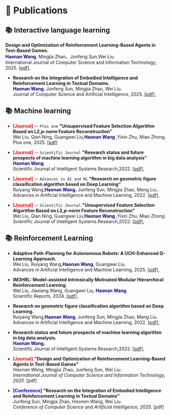 
# 📝 Publications 

## 📚 Interactive language learning
 **Design and Optimization of Reinforcement Learning-Based Agents in Text-Based Games.**\
<span style="color:darkblue">**Haonan Wang**</span>,  Mingjia Zhao，Junfeng Sun,Wei Liu.\
International Journal of Computer Science and Information Technology, 2025. [[pdf]](),

- **Research on the Integration of Embodied Intelligence and Reinforcement Learning in Textual Domains.**\
<span style="color:darkblue">**Haonan Wang**</span>, Junfeng Sun, Mingjia Zhao, Wei Liu.\
Journal of Computer Science and Artificial Intelligence, 2025. [[pdf]](),
## 📚 Machine learning

- <span style="color:red; font-weight:bold;">[Journal]</span> 
-- ``Plos one`` **"Unsupervised Feature Selection Algorithm Based on L2,p-norm Feature Reconstruction"**  
  Wei Liu, Qian Ning, Guangwei Liu,<span style="color:darkblue">**Haonan Wang**</span> ,Yixin Zhu, Miao Zhong.\
Plos one, 2025. [[pdf]](https://journals.plos.org/plosone/article?id=10.1371/journal.pone.0318431)

- <span style="color:red; font-weight:bold;">[Journal]</span> 
-- ``Scientific Journal`` **"Research status and future prospects of machine learning algorithm in big data analysis"**  
  <span style="color:darkblue">**Haonan Wang**</span>.\
Scientific Journal of Intelligent Systems Research,2022. [[pdf]](https://www.clausiuspress.com/article/1212.html),

- <span style="color:red; font-weight:bold;">[Journal]</span> 
-- ``Advances in AI and ML`` **"Research on geometric figure classification algorithm based on Deep Learning"**  
  Ruiyang Wang,<span style="color:darkblue">**Haonan Wang**</span>, Junfeng Sun, Mingjia Zhao, Meng Liu.</span>.\
Advances in Artificial Intelligence and Machine Learning, 2022. [[pdf]](https://arxiv.org/abs/2404.16561),





- <span style="color:red; font-weight:bold;">[Journal]</span> 
-- ``Scientific Journal`` **"Unsupervised Feature Selection Algorithm Based on L2,p-norm Feature Reconstruction"**  
  Wei Liu, Qian Ning, Guangwei Liu,<span style="color:darkblue">**Haonan Wang**</span> ,Yixin Zhu, Miao Zhong.\
Scientific Journal of Intelligent Systems Research,2022. [[pdf]](https://www.clausiuspress.com/article/1212.html),

## 📚 Reinforcement Learning

- **Adaptive Path-Planning for Autonomous Robots: A UCH-Enhanced Q-Learning Approach.**\
Wei Liu, Ruiyang Wang,<span style="color:darkblue">**Haonan Wang**</span>, Guangwei Liu.\
Advances in Artificial Intelligence and Machine Learning, 2025. [[pdf]](https://arxiv.org/abs/2501.05411),



- **IM3HRL: Model-assisted Intrinsically Motivated Modular Hierarchical Reinforcement Learning.**\
Wei Liu, Jiaxiang Wang, Guangwei Liu, <span style="color:darkblue">**Haonan Wang**</span>.\
Scientific Reports, 2024. [[pdf]](https://www.researchsquare.com/article/rs-4299675/v1),

- **Research on geometric figure classification algorithm based on Deep Learning.**\
Ruiyang Wang,<span style="color:darkblue">**Haonan Wang**</span>, Junfeng Sun, Mingjia Zhao, Meng Liu.\
Advances in Artificial Intelligence and Machine Learning, 2022. [[pdf]](https://arxiv.org/abs/2404.16561),





- **Research status and future prospects of machine learning algorithm in big data analysis.**\
<span style="color:darkblue">**Haonan Wang**</span>,.\
Scientific Journal of Intelligent Systems Research,2022. [[pdf]](https://www.clausiuspress.com/article/1212.html),











- <span style="color:red; font-weight:bold;">[Journal]</span> 
  **"Design and Optimization of Reinforcement Learning-Based Agents in Text-Based Games"**  
  *Haonan Wang*, Mingjia Zhao, Junfeng Sun, Wei Liu.  
  _International Journal of Computer Science and Information Technology, 2025._ [pdf]

- <span style="color:blue; font-weight:bold;">[Conference]</span> 
  **"Research on the Integration of Embodied Intelligence and Reinforcement Learning in Textual Domains"**  
  Junfeng Sun, Mingjia Zhao, *Haonan Wang*, Wei Liu.  
  _Conference of Computer Science and Artificial Intelligence, 2025._ [pdf]
